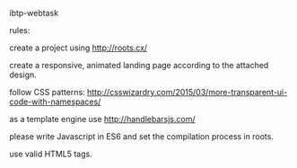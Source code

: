 ibtp-webtask

rules:

create a project using http://roots.cx/

create a responsive, animated landing page according to the attached design.

follow CSS patterns: http://csswizardry.com/2015/03/more-transparent-ui-code-with-namespaces/

as a template engine use http://handlebarsjs.com/

please write Javascript in ES6 and set the compilation process in roots.

use valid HTML5 tags.
